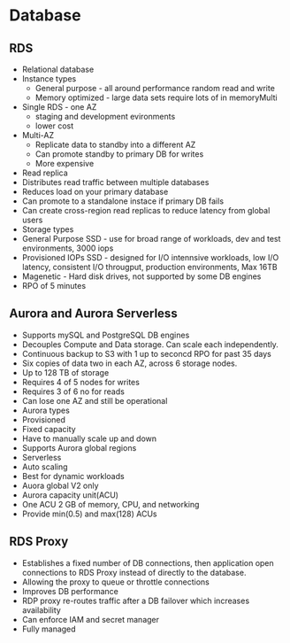 # Database

## RDS
* Relational database
* Instance types
  * General purpose - all around performance random read and write
  * Memory optimized - large data sets require lots of in memoryMulti
* Single RDS - one AZ
  * staging and development evironments
  * lower cost
* Multi-AZ
  * Replicate data to standby into a different AZ
  * Can promote standby to primary DB for writes
  * More expensive
* Read replica
 *  Distributes read traffic between multiple databases
 *  Reduces load on your primary database
 *  Can promote to a standalone instace if primary DB fails
 *  Can create cross-region read replicas to reduce latency from global users
* Storage types
 * General Purpose SSD - use for broad range of workloads, dev and test environments, 3000 iops
 * Provisioned IOPs SSD - designed for I/O intennsive workloads, low I/O latency, consistent I/O througput, production environments, Max 16TB
 * Magenetic - Hard disk drives, not supported by some DB engines
* RPO of 5 minutes

## Aurora and Aurora Serverless
* Supports mySQL and PostgreSQL DB engines
* Decouples Compute and Data storage. Can scale each independently.
* Continuous backup to S3 with 1 up to seconcd RPO for past 35 days
* Six copies of data two in each AZ, across 6 storage nodes.
* Up to 128 TB of storage
* Requires 4 of 5 nodes for writes
* Requires 3 of 6 no for reads
* Can lose one AZ and still be operational
* Aurora types
 * Provisioned
  * Fixed capacity
  * Have to manually scale up and down
  * Supports Aurora global regions
 * Serverless
  * Auto scaling
  * Best for dynamic workloads
  * Auora global V2 only
  * Aurora capacity unit(ACU)
   * One ACU 2 GB of memory, CPU, and networking
   * Provide min(0.5) and max(128) ACUs

## RDS Proxy
* Establishes a fixed number of DB connections, then application open connections to RDS Proxy instead of directly to the database.
* Allowing the proxy to queue or throttle connections
* Improves DB performance
* RDP proxy re-routes traffic after a DB failover which increases availability
* Can enforce IAM and secret manager
* Fully managed
